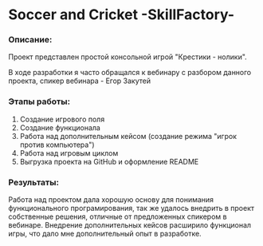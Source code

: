 # Soccer and Cricket -SkillFactory- 

### Описание:

Проект представлен простой консольной игрой "Крестики - нолики".

В ходе разработки я часто обращался к вебинару с разбором данного
проекта, спикер вебинара - Егор Закутей

### Этапы работы:

1. Создание игрового поля
2. Создание функционала
3. Работа над дополнительным кейсом (создание режима "игрок против компьютера")
4. Работа над игровым циклом
5. Выгрузка проекта на GitHub и оформление README

### Результаты:

Работа над проектом дала хорошую основу для понимания функционального програмирования, 
так же удалось внедрить в проект собственные решения, отличные от предложенных спикером
в вебинаре. Внедрение дополнительных кейсов расширило функционал игры, что дало мне 
дополнительный опыт в разработке.



